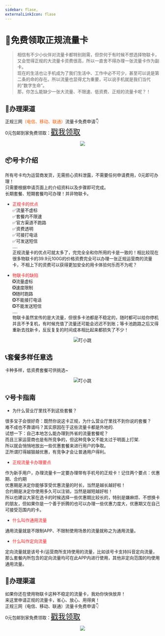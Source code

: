 ```yaml
---
sidebar: flase,
externalLinkIcon: flase
---
```

# 🎁免费领取正规流量卡 <Badge type="danger" text="限时"/>

>相信有不少小伙伴对流量卡都特别刚需，但奈何于有时候不想选择物联卡，又会觉得正规的大流量卡资费很高，所以一直舍不得办理一张流量卡作为副卡。<br/>
现在的生活也让手机成为了我们生活中、工作中必不可少，甚至可以说是第二条的命的存在。所以流量也显得尤为重要，可以说手机就是我们当代的“数字生命”。<br/>
那，你怎么能缺少一张大流量、不限速、低资费、正规的流量卡呢？！

## 🚚办理渠道
正规三网<font color="#f75a03">（电信、移动、联通）</font>流量卡免费申请👇<br/>
0元包邮到家免费领取：<font size="5">[戳我领取](https://tec.pai.ci)</font>


<center>

<a href ="https://tec.pai.ci"><img src="https://b.dinglegedong.com/img/ad/ad1.jpeg"></a>
</center>

## 📦号卡介绍
所有号卡均为运营商发货，无需担心资料泄露，不需要任何申请费用，0元即可办理！<br/>
只需要根据申请页面上的介绍资料以及步骤即可完成。<br/>
长期套餐、短期套餐均可办理！并非物联卡。<br/>
* <font color="#ec2126">正规卡的优点</font><br/>
✅流量不虚标<br/>
✅套餐内不限速<br/>
✅官方渠道不跑路<br/>
✅资费透明<br/>
✅可接打电话<br/>
✅可发送短信<br/>
....<br/>
正规流量卡的优点可就太多了，完完全全和你所用的卡是一致的！相比较现在很多物联卡的39.9元100G的价格资费完全可以办理一张正规运营商的流量卡，不相上下的资费可以获得更加安全的用卡体验何乐而不为呢？<br/>

* <font color="#ec2126">物联卡的缺陷</font><br/>
❎流量虚标<br/>
❎速度限制<br/>
❎随时跑路<br/>
❎不能接打电话<br/>
❎不能发送短信<br/>
....<br/>
物联卡虽然宣传的是大流量，但很多卡池都是不稳定的，随时都可以给你停机并且不予复机，有时候充值了流量还可能会迟迟不到账；等卡池跑路之后又得重新去找新卡，反反复复的时间成本相比起来都损失了不少！<br/>
<center>

 ![叮小跳](https://b.dinglegedong.com/img/ad/ad2.jpeg)

</center>

## 📞套餐多样任意选
卡种多样，低资费套餐可供挑选~
<center>

 ![叮小跳](https://b.dinglegedong.com/img/ad/ad3.jpeg)

</center>

## 💡号卡指南
* 为什么营业厅里找不到这些套餐？

很多宝子会很好奇：既然你说这卡正规，为什么营业厅里找不到你说的套餐？<br/>难不成也不靠谱吗？其实原因在于这些流量卡都是外地的.<br/>试想一下：自己本地怎么能办理到外省的流量套餐呢？<br/>而且三家运营商也是有所竞争的，但这种竞争又不能太过于明面上打架.<br/>所以就会悄悄地放出一些优惠套餐来进行用户的争取。<br/>正所谓打得越狠越优惠，有竞争才会让普通用户得利。
* <font color="#ec2126">正规流量卡办理要点</font>

作为新手用户，办理流量卡一定要办理带有手机号的正规卡！记住两个要点：优惠期、合约期<br/>
优惠期是决定你能够享受优惠流量的时长，当然是越长越好啦！<br/>
合约期是决定你使用多久可以注销，当然是越短越好啦！<br/>
所以也建议大家在选卡的时候选择一些优惠期比较长的，特别是嫌麻烦、不想换卡的朋友，但如果你是一个善于折腾的也可以办理一些优惠力度大，优惠期又在自己可接受范围内的卡。<br/>
* <font color="#ec2126">什么叫作通用流量</font>

通用流量就是不限制APP、不限制使用场景的流量就称之为通用流量。<br/>
* <font color="#ec2126">什么叫作定向流量</font>

定向流量就是该号卡/运营商所支持使用的流量，比如该号卡支持抖音定向流量，那么套餐内所包含的定向流量均可在此APP内进行使用，其他非定向范围的均使用通用流量。

## 🚚办理渠道
如果你还在使用物联卡这种不稳定的流量卡，我劝你快快放弃！<br/>
来这里申请正规的流量卡，省心、放心、用得爽！<br/>
正规三网（电信、移动、联通）流量卡免费申请👇<br/>
0元包邮到家免费领取：<font size="5">[戳我领取](https://tec.pai.ci)</font>

<center>

<a href ="https://tec.pai.ci"><img src="https://b.dinglegedong.com/img/ad/ad1.jpeg"></a>
</center>

